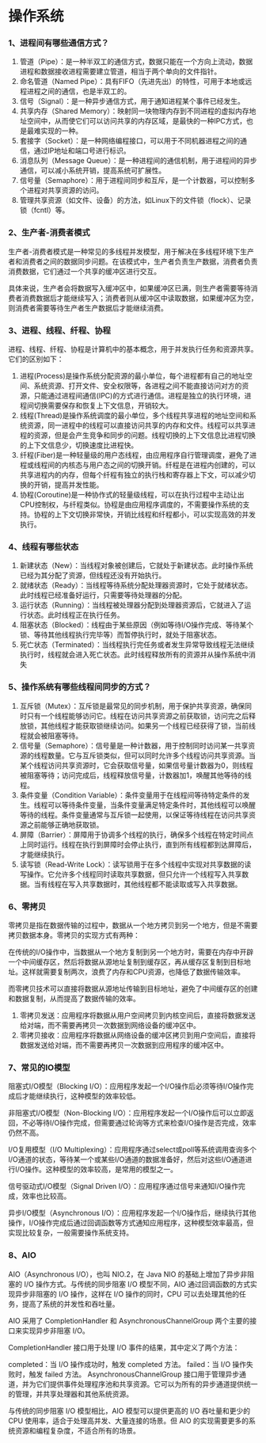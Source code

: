 # 操作系统

### 1、进程间有哪些通信方式？

1. 管道（Pipe）：是一种半双工的通信方式，数据只能在一个方向上流动，数据进程和数据接收进程需要建立管道，相当于两个单向的文件指针。
2. 命名管道（Named Pipe）：具有FIFO（先进先出）的特性，可用于本地或远程进程之间的通信，也是半双工的。
3. 信号（Signal）：是一种异步通信方式，用于通知进程某个事件已经发生。
4. 共享内存（Shared Memory）：映射同一块物理内存到不同进程的虚拟内存地址空间中，从而使它们可以访问共享的内存区域，是最快的一种IPC方式，也是最难实现的一种。
5. 套接字（Socket）：是一种网络编程接口，可以用于不同机器进程之间的通信，通过IP地址和端口号进行标识。
6. 消息队列（Message Queue）：是一种进程间的通信机制，用于进程间的异步通信，可以减小系统开销，提高系统可扩展性。
7. 信号量（Semaphore）：用于进程间同步和互斥，是一个计数器，可以控制多个进程对共享资源的访问。
8. 管理共享资源（如文件、设备）的方法，如Linux下的文件锁（flock）、记录锁（fcntl）等。

### 2、生产者-消费者模式

生产者-消费者模式是一种常见的多线程并发模型，用于解决在多线程环境下生产者和消费者之间的数据同步问题。在该模式中，生产者负责生产数据，消费者负责消费数据，它们通过一个共享的缓冲区进行交互。

具体来说，生产者会将数据写入缓冲区中，如果缓冲区已满，则生产者需要等待消费者消费数据后才能继续写入；消费者则从缓冲区中读取数据，如果缓冲区为空，则消费者需要等待生产者生产数据后才能继续消费。

### 3、进程、线程、纤程、协程

进程、线程、纤程、协程是计算机中的基本概念，用于并发执行任务和资源共享。它们的区别如下：

1. 进程(Process)是操作系统分配资源的最小单位，每个进程都有自己的地址空间、系统资源、打开文件、安全权限等，各进程之间不能直接访问对方的资源，只能通过进程间通信(IPC)的方式进行通信。进程是独立的执行环境，进程间切换需要保存和恢复上下文信息，开销较大。
2. 线程(Thread)是操作系统调度的最小单位，多个线程共享进程的地址空间和系统资源，同一进程中的线程可以直接访问共享的内存和文件。线程可以共享进程的资源，但是会产生竞争和同步的问题。线程切换的上下文信息比进程切换的上下文信息少，切换速度比进程快。
3. 纤程(Fiber)是一种轻量级的用户态线程，由应用程序自行管理调度，避免了进程或线程间的内核态与用户态之间的切换开销。纤程是在进程内创建的，可以共享进程内的内存，但每个纤程有独立的执行栈和寄存器上下文，可以减少切换的开销，提高并发性能。
4. 协程(Coroutine)是一种协作式的轻量级线程，可以在执行过程中主动让出CPU控制权，与纤程类似。协程是由应用程序调度的，不需要操作系统的支持。协程的上下文切换非常快，开销比线程和纤程都小，可以实现高效的并发执行。

### 4、线程有哪些状态

1. 新建状态（New）：当线程对象被创建后，它就处于新建状态。此时操作系统已经为其分配了资源，但线程还没有开始执行。
2. 就绪状态（Ready）：当线程等待系统分配处理器资源时，它处于就绪状态。此时线程已经准备好运行，只需要等待处理器的分配。
3. 运行状态（Running）：当线程被处理器分配到处理器资源后，它就进入了运行状态。此时线程正在执行任务。
4. 阻塞状态（Blocked）：线程由于某些原因（例如等待I/O操作完成、等待某个锁、等待其他线程执行完毕等）而暂停执行时，就处于阻塞状态。
5. 死亡状态（Terminated）：当线程执行完任务或者发生异常导致线程无法继续执行时，线程就会进入死亡状态。此时线程释放所有的资源并从操作系统中消失

### 5、操作系统有哪些线程间同步的方式？

1. 互斥锁（Mutex）：互斥锁是最常见的同步机制，用于保护共享资源，确保同时只有一个线程能够访问它。线程在访问共享资源之前获取锁，访问完之后释放锁，其他线程才能获取锁继续访问。如果另一个线程已经获得了锁，当前线程就会被阻塞等待。
2. 信号量（Semaphore）：信号量是一种计数器，用于控制同时访问某一共享资源的线程数量。它与互斥锁类似，但可以同时允许多个线程访问共享资源。当某个线程访问共享资源时，它会获取信号量，如果信号量计数器为0，则线程被阻塞等待；访问完成后，线程释放信号量，计数器加1，唤醒其他等待的线程。
3. 条件变量（Condition Variable）：条件变量用于在线程间等待特定条件的发生。线程可以等待条件变量，当条件变量满足特定条件时，其他线程可以唤醒等待的线程。条件变量通常与互斥锁一起使用，以保证等待线程在访问共享资源之前能够正确地获取锁。
4. 屏障（Barrier）：屏障用于协调多个线程的执行，确保多个线程在特定时间点上同时运行。线程在执行到屏障时会停止执行，直到所有线程都到达屏障后，才能继续执行。
5. 读写锁（Read-Write Lock）：读写锁用于在多个线程中实现对共享数据的读写操作。它允许多个线程同时读取共享数据，但只允许一个线程写入共享数据。当有线程在写入共享数据时，其他线程都不能读取或写入共享数据。

### 6、零拷贝

零拷贝是指在数据传输的过程中，数据从一个地方拷贝到另一个地方，但是不需要拷贝数据本身。零拷贝的实现方式有两种：

在传统的I/O操作中，当数据从一个地方复制到另一个地方时，需要在内存中开辟一个中间缓存区，然后将数据从源地址复制到缓存区，再从缓存区复制到目标地址。这样就需要复制两次，浪费了内存和CPU资源，也降低了数据传输效率。

而零拷贝技术可以直接将数据从源地址传输到目标地址，避免了中间缓存区的创建和数据复制，从而提高了数据传输的效率。

1. 零拷贝发送：应用程序将数据从用户空间拷贝到内核空间后，直接将数据发送给对端，而不需要再拷贝一次数据到网络设备的缓冲区中。
2. 零拷贝接收：应用程序将数据从网络设备的缓冲区拷贝到用户空间后，直接将数据发送给对端，而不需要再拷贝一次数据到应用程序的缓冲区中。

### 7、常见的IO模型

阻塞式I/O模型（Blocking I/O）：应用程序发起一个I/O操作后必须等待I/O操作完成后才能继续执行，这种模型的效率较低。

非阻塞式I/O模型（Non-Blocking I/O）：应用程序发起一个I/O操作后可以立即返回，不必等待I/O操作完成，但需要通过轮询等方式来检查I/O操作是否完成，效率仍然不高。

I/O复用模型（I/O Multiplexing）：应用程序通过select或poll等系统调用查询多个I/O通道的状态，等待某一个或某些I/O通道的数据准备好，然后对这些I/O通道进行I/O操作。这种模型的效率较高，是常用的模型之一。

信号驱动式I/O模型（Signal Driven I/O）：应用程序通过信号来通知I/O操作完成，效率也比较高。

异步I/O模型（Asynchronous I/O）：应用程序发起一个I/O操作后，继续执行其他操作，I/O操作完成后通过回调函数等方式通知应用程序，这种模型效率最高，但实现比较复杂，一般需要操作系统支持。

### 8、AIO

AIO（Asynchronous I/O），也叫 NIO.2，在 Java NIO 的基础上增加了异步非阻塞的 I/O 操作方式。与传统的同步阻塞 I/O 模型不同，AIO 通过回调函数的方式实现异步非阻塞的 I/O 操作，这样在 I/O 操作的同时，CPU 可以去处理其他的任务，提高了系统的并发性和吞吐量。

AIO 采用了 CompletionHandler 和 AsynchronousChannelGroup 两个主要的接口来实现异步非阻塞 I/O。

CompletionHandler 接口用于处理 I/O 事件的结果，其中定义了两个方法：

completed：当 I/O 操作成功时，触发 completed 方法。
failed：当 I/O 操作失败时，触发 failed 方法。
AsynchronousChannelGroup 接口用于管理异步通道，并为它们提供事件处理程序池和共享资源。它可以为所有的异步通道提供统一的管理，并共享处理器和其他系统资源。

与传统的同步阻塞 I/O 模型相比，AIO 模型可以提供更高的 I/O 吞吐量和更少的 CPU 使用率，适合于处理高并发、大量连接的场景。但 AIO 的实现需要更多的系统资源和编程复杂度，不适合所有的场景。